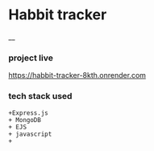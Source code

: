  # Habbit tracker  
 __
 ### project live
 https://habbit-tracker-8kth.onrender.com
 
 ### tech stack used
 ```
+Express.js
+ MongoDB
+ EJS
+ javascript
+
```
 
 
